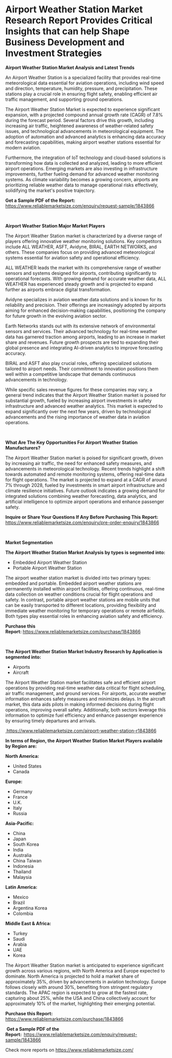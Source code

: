 <p><h1>Airport Weather Station Market Research Report Provides Critical Insights that can help Shape Business Development and Investment Strategies</h1></p><p><strong>Airport Weather Station Market Analysis and Latest Trends</strong></p>
<p><p>An Airport Weather Station is a specialized facility that provides real-time meteorological data essential for aviation operations, including wind speed and direction, temperature, humidity, pressure, and precipitation. These stations play a crucial role in ensuring flight safety, enabling efficient air traffic management, and supporting ground operations.</p><p>The Airport Weather Station Market is expected to experience significant expansion, with a projected compound annual growth rate (CAGR) of 7.8% during the forecast period. Several factors drive this growth, including increasing air traffic, heightened awareness of weather-related safety issues, and technological advancements in meteorological equipment. The adoption of automation and advanced analytics is enhancing data accuracy and forecasting capabilities, making airport weather stations essential for modern aviation.</p><p>Furthermore, the integration of IoT technology and cloud-based solutions is transforming how data is collected and analyzed, leading to more efficient airport operations. Emerging markets are also investing in infrastructure improvements, further fueling demand for advanced weather monitoring systems. As climate variability becomes a growing concern, airports are prioritizing reliable weather data to manage operational risks effectively, solidifying the market's positive trajectory.</p></p>
<p><strong>Get a Sample PDF of the Report:&nbsp;</strong> <a href="https://www.reliablemarketsize.com/enquiry/request-sample/1843866?utm_campaign=3537&utm_medium=2&utm_source=Github&utm_content=ia&utm_term=09042025&utm_id=airport-weather-station">https://www.reliablemarketsize.com/enquiry/request-sample/1843866</a></p>
<p>&nbsp;</p>
<p><strong>Airport Weather Station Major Market Players</strong></p>
<p><p>The Airport Weather Station market is characterized by a diverse range of players offering innovative weather monitoring solutions. Key competitors include ALL WEATHER, ASFT, Avidyne, BIRAL, EARTH NETWORKS, and others. These companies focus on providing advanced meteorological systems essential for aviation safety and operational efficiency.</p><p>ALL WEATHER leads the market with its comprehensive range of weather sensors and systems designed for airports, contributing significantly to operational forecasts. With growing demand for accurate weather data, ALL WEATHER has experienced steady growth and is projected to expand further as airports embrace digital transformation.</p><p>Avidyne specializes in aviation weather data solutions and is known for its reliability and precision. Their offerings are increasingly adopted by airports aiming for enhanced decision-making capabilities, positioning the company for future growth in the evolving aviation sector.</p><p>Earth Networks stands out with its extensive network of environmental sensors and services. Their advanced technology for real-time weather data has garnered traction among airports, leading to an increase in market share and revenues. Future growth prospects are tied to expanding their global presence and integrating AI-driven analytics to improve forecasting accuracy.</p><p>BIRAL and ASFT also play crucial roles, offering specialized solutions tailored to airport needs. Their commitment to innovation positions them well within a competitive landscape that demands continuous advancements in technology.</p><p>While specific sales revenue figures for these companies may vary, a general trend indicates that the Airport Weather Station market is poised for substantial growth, fueled by increasing airport investments in safety infrastructure and advanced weather analytics. This market is expected to expand significantly over the next few years, driven by technological advancements and the rising importance of weather data in aviation operations.</p></p>
<p>&nbsp;</p>
<p><strong>What Are The Key Opportunities For Airport Weather Station Manufacturers?</strong></p>
<p><p>The Airport Weather Station market is poised for significant growth, driven by increasing air traffic, the need for enhanced safety measures, and advancements in meteorological technology. Recent trends highlight a shift towards automated and remote monitoring systems, offering real-time data for flight operations. The market is projected to expand at a CAGR of around 7% through 2028, fueled by investments in smart airport infrastructure and climate resilience initiatives. Future outlook indicates a growing demand for integrated solutions combining weather forecasting, data analytics, and artificial intelligence to optimize airport operations and enhance passenger safety.</p></p>
<p><strong>Inquire or Share Your Questions If Any Before Purchasing This Report:</strong> <a href="https://www.reliablemarketsize.com/enquiry/pre-order-enquiry/1843866?utm_campaign=3537&utm_medium=2&utm_source=Github&utm_content=ia&utm_term=09042025&utm_id=airport-weather-station">https://www.reliablemarketsize.com/enquiry/pre-order-enquiry/1843866</a></p>
<p>&nbsp;</p>
<p><strong>Market Segmentation</strong></p>
<p><strong>The Airport Weather Station Market Analysis by types is segmented into:</strong></p>
<p><ul><li>Embedded Airport Weather Station</li><li>Portable Airport Weather Station</li></ul></p>
<p><p>The airport weather station market is divided into two primary types: embedded and portable. Embedded airport weather stations are permanently installed within airport facilities, offering continuous, real-time data collection on weather conditions crucial for flight operations and safety. In contrast, portable airport weather stations are mobile units that can be easily transported to different locations, providing flexibility and immediate weather monitoring for temporary operations or remote airfields. Both types play essential roles in enhancing aviation safety and efficiency.</p></p>
<p><strong>Purchase this Report:&nbsp;</strong><a href="https://www.reliablemarketsize.com/purchase/1843866?utm_campaign=3537&utm_medium=2&utm_source=Github&utm_content=ia&utm_term=09042025&utm_id=airport-weather-station">https://www.reliablemarketsize.com/purchase/1843866</a></p>
<p>&nbsp;</p>
<p><strong>The Airport Weather Station Market Industry Research by Application is segmented into:</strong></p>
<p><ul><li>Airports</li><li>Aircraft</li></ul></p>
<p><p>The Airport Weather Station market facilitates safe and efficient airport operations by providing real-time weather data critical for flight scheduling, air traffic management, and ground services. For airports, accurate weather information enhances safety measures and minimizes delays. In the aircraft market, this data aids pilots in making informed decisions during flight operations, improving overall safety. Additionally, both sectors leverage this information to optimize fuel efficiency and enhance passenger experience by ensuring timely departures and arrivals.</p></p>
<p><a href="https://www.reliablemarketsize.com/airport-weather-station-r1843866?utm_campaign=3537&utm_medium=2&utm_source=Github&utm_content=ia&utm_term=09042025&utm_id=airport-weather-station">&nbsp;https://www.reliablemarketsize.com/airport-weather-station-r1843866</a></p>
<p><strong>In terms of Region, the Airport Weather Station Market Players available by Region are:</strong></p>
<p>
    <p> <strong> North America: </strong>
        <ul>
            <li>United States</li>
            <li>Canada</li>
        </ul>
        </p> 
    <p> <strong> Europe: </strong>
        <ul>
            <li>Germany</li>
            <li>France</li>
            <li>U.K.</li>
            <li>Italy</li>
            <li>Russia</li>
        </ul>
        </p> 
    <p> <strong> Asia-Pacific: </strong>
        <ul>
            <li>China</li>
            <li>Japan</li>
            <li>South Korea</li>
            <li>India</li>
            <li>Australia</li>
            <li>China Taiwan</li>
            <li>Indonesia</li>
            <li>Thailand</li>
            <li>Malaysia</li>
        </ul>
        </p> 
    <p> <strong> Latin America: </strong>
        <ul>
            <li>Mexico</li>
            <li>Brazil</li>
            <li>Argentina Korea</li>
            <li>Colombia</li>
        </ul>
        </p> 
    <p> <strong> Middle East & Africa: </strong>
        <ul>
            <li>Turkey</li>
            <li>Saudi</li>
            <li>Arabia</li>
            <li>UAE</li>
            <li>Korea</li>
        </ul>
    </p>
    </p>
<p><p>The Airport Weather Station market is anticipated to experience significant growth across various regions, with North America and Europe expected to dominate. North America is projected to hold a market share of approximately 35%, driven by advancements in aviation technology. Europe follows closely with around 30%, benefiting from stringent regulatory standards. The APAC region is expected to grow at the fastest rate, capturing about 25%, while the USA and China collectively account for approximately 10% of the market, highlighting their emerging potential.</p></p>
<p><strong>Purchase this Report: </strong><a href="https://www.reliablemarketsize.com/purchase/1843866?utm_campaign=3537&utm_medium=2&utm_source=Github&utm_content=ia&utm_term=09042025&utm_id=airport-weather-station">https://www.reliablemarketsize.com/purchase/1843866</a></p>
<p>&nbsp;<strong>Get a Sample PDF of the Report:&nbsp;&nbsp;</strong><a href="https://www.reliablemarketsize.com/enquiry/request-sample/1843866?utm_campaign=3537&utm_medium=2&utm_source=Github&utm_content=ia&utm_term=09042025&utm_id=airport-weather-station">https://www.reliablemarketsize.com/enquiry/request-sample/1843866</a></p>
<p><strong></strong></p>
<p>Check more reports on <a href="https://www.reliablemarketsize.com/?utm_campaign=3537&utm_medium=2&utm_source=Github&utm_content=ia&utm_term=09042025&utm_id=airport-weather-station">https://www.reliablemarketsize.com/</a></p>